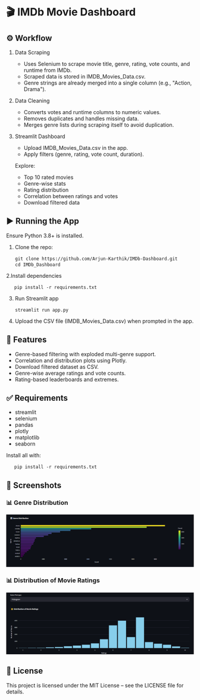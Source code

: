 # 🎬 IMDb Movie Dashboard

## ⚙️ Workflow
1. Data Scraping

    - Uses Selenium to scrape movie title, genre, rating, vote counts, and runtime from IMDb.
    - Scraped data is stored in IMDB_Movies_Data.csv.
    - Genre strings are already merged into a single column (e.g., "Action, Drama").

2. Data Cleaning

    - Converts votes and runtime columns to numeric values.
    - Removes duplicates and handles missing data.
    - Merges genre lists during scraping itself to avoid duplication.

3. Streamlit Dashboard

    - Upload IMDB_Movies_Data.csv in the app.
    - Apply filters (genre, rating, vote count, duration).

    Explore:

      - Top 10 rated movies
      - Genre-wise stats
      - Rating distribution
      - Correlation between ratings and votes
      - Download filtered data

## ▶️ Running the App

Ensure Python 3.8+ is installed.

1. Clone the repo:

       git clone https://github.com/Arjun-Karthik/IMDb-Dashboard.git
       cd IMDb_Dashboard

2.Install dependencies

       pip install -r requirements.txt

3. Run Streamlit app

       streamlit run app.py

4. Upload the CSV file (IMDB_Movies_Data.csv) when prompted in the app.

## 🧩 Features

   - Genre-based filtering with exploded multi-genre support.
   - Correlation and distribution plots using Plotly.
   - Download filtered dataset as CSV.
   - Genre-wise average ratings and vote counts.
   - Rating-based leaderboards and extremes.

## ✅ Requirements

   - streamlit
   - selenium
   - pandas
   - plotly
   - matplotlib
   - seaborn

Install all with:

       pip install -r requirements.txt

## 📸 Screenshots

### 📊 Genre Distribution

<img src="Screenshots/barchart.png" width="800"/>

### 📊 Distribution of Movie Ratings

<img src="Screenshots/histogram.png" width="800"/>

## 📃 License

   This project is licensed under the MIT License – see the LICENSE file for details.

